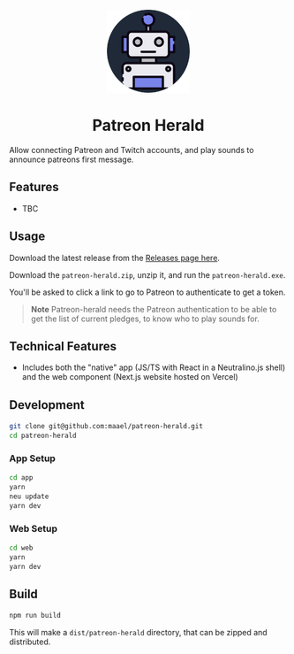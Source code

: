 <p align="center">
  <img width="150" height="150" src="./app/resources/icons/appIcon.png">
</p>

<h1 align="center">Patreon Herald</h1>

Allow connecting Patreon and Twitch accounts, and play sounds to announce patreons first message.

## Features

- TBC

## Usage

Download the latest release from the [Releases page here](https://github.com/maael/patreon-herald/releases).

Download the `patreon-herald.zip`, unzip it, and run the `patreon-herald.exe`.

You'll be asked to click a link to go to Patreon to authenticate to get a token.

> **Note**
> Patreon-herald needs the Patreon authentication to be able to get the list of current pledges, to know who to play sounds for.

## Technical Features

- Includes both the "native" app (JS/TS with React in a Neutralino.js shell) and the web component (Next.js website hosted on Vercel)

## Development

```sh
git clone git@github.com:maael/patreon-herald.git
cd patreon-herald
```

### App Setup

```sh
cd app
yarn
neu update
yarn dev
```

### Web Setup

```sh
cd web
yarn
yarn dev
```

## Build

```sh
npm run build
```

This will make a `dist/patreon-herald` directory, that can be zipped and distributed.
